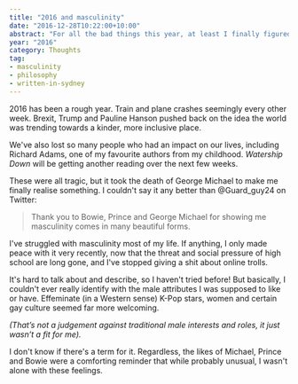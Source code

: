 ```yaml
---
title: "2016 and masculinity"
date: "2016-12-28T10:22:00+10:00"
abstract: "For all the bad things this year, at least I finally figured something out."
year: "2016"
category: Thoughts
tag:
- masculinity
- philosophy
- written-in-sydney
---
```

2016 has been a rough year. Train and plane crashes seemingly every other week. Brexit, Trump and Pauline Hanson pushed back on the idea the world was trending towards a kinder, more inclusive place.

We've also lost so many people who had an impact on our lives, including Richard Adams, one of my favourite authors from my childhood. *Watership Down* will be getting another reading over the next few weeks.

These were all tragic, but it took the death of George Michael to make me finally realise something. I couldn't say it any better than @Guard_guy24 on Twitter:

> Thank you to Bowie, Prince and George Michael for showing me masculinity comes in many beautiful forms.

I've struggled with masculinity most of my life. If anything, I only made peace with it very recently, now that the threat and social pressure of high school are long gone, and I've stopped giving a shit about online trolls.

It's hard to talk about and describe, so I haven't tried before! But basically, I couldn't ever really identify with the male attributes I was supposed to like or have. Effeminate (in a Western sense) K-Pop stars, women and certain gay culture seemed far more welcoming.

<p style="font-style:italic">(That’s not a judgement against traditional male interests and roles, it just wasn’t a fit for me).</p>

I don't know if there's a term for it. Regardless, the likes of Michael, Prince and Bowie were a comforting reminder that while probably unusual, I wasn't alone with these feelings.

